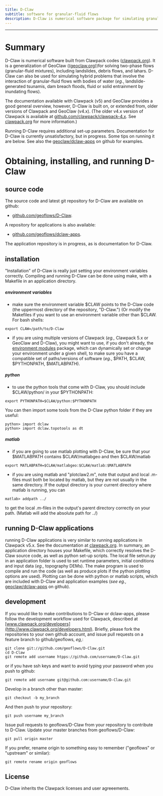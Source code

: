 ```yaml
---
title: D-Claw
subtitle: software for granular-fluid flows
description: D-Claw is numerical software package for simulating granular-fluid flows, such as landslides, debris flows, and lahars. D-Claw is an extension of the Clawpack codes (www.clawpack.org)
---
```


---

# Summary

D-Claw is numerical software built from Clawpack codes ([clawpack.org](http://www.clawpack.org)). It is a generalization of GeoClaw (([geoclaw.org](http://www.geoclaw.org)))for solving two-phase flows (granular-fluid mixtures), including landslides, debris flows, and lahars. D-Claw can also be used for simulating hybrid problems that involve the interaction of granular-fluid flows with bodies of water (*eg.*, landslide-generated tsunamis, dam breach floods, fluid or solid entrainment by inundating flows).

The documentation available with Clawpack (v5) and GeoClaw provides a good general overview, however, D-Claw is built on, or extended from, older versions of Clawpack and GeoClaw (v4.x). (The older v4.x version of Clawpack is available at [github.com/clawpack/clawpack-4.x](https://github.com/clawpack/clawpack4.x). See [clawpack.org](http://www.clawpack.org) for more information.) 

Running D-Claw requires additional set-up parameters. Documentation for D-Claw is currently unsatisfactory, but in progress. Some tips on running it are below. See also the [geoclaw/dclaw-apps](https://github.com/geoclaw/dclaw-apps) on github for examples.


# Obtaining, installing, and running D-Claw

## source code

The source code and latest git repository for D-Claw are available on github:

* [github.com/geoflows/D-Claw](https://github.com/geoflows/D-Claw).

A repository for applications is also available:

* [github.com/geoflows/dclaw-apps](https://github.com/geoflows/dclaw-apps).

The application repository is in progress, as is documentation for D-Claw. 

## installation

"Installation" of D-Claw is really just setting your environment variables correctly. Compiling and running D-Claw can be done using make, with a Makefile in an application directory.  

##### environment variables

* make sure the environment variable $CLAW points to the D-Claw code (the uppermost directory of the repository, "D-Claw.") (Or modify the Makefiles if you want to use an environment variable other than $CLAW. For bash shells:
```
export CLAW=/path/to/D-Claw
```

* if you are using multiple versions of Clawpack (*eg.,* Clawpack 5.x or GeoClaw and D-Claw), you might want to use, if you don't already, the [environment modules](http://modules.sourceforge.net/) package, which can dynamically set or change your environment under a given shell, to make sure you have a compatible set of paths/versions of software (*eg.*, $PATH, $CLAW, $PYTHONPATH, $MATLABPATH).

##### python
* to use the python tools that come with D-Claw, you should include $CLAW/python/ in your $PYTHONPATH:
```
export PYTHONPATH=$CLAW/python:$PYTHONPATH
```
You can then import some tools from the D-Claw python folder if they are useful:  
```
python> import dclaw
python> import dclaw.topotools as dt 
```  

##### matlab
* if you are going to use matlab plotting with D-Claw, be sure that your $MATLABPATH contains $CLAW/matlabgeo and then $CLAW/matlab
```
export MATLABPATH=$CLAW/matlabgeo:$CLAW/matlab:$MATLABPATH
```
* if you are using matlab and "plotclaw2.m", note that output and local .m-files must both be located by matlab, but they are not usually in the same directory. If the output directory is your current directory where matlab is running, you can
```
matlab> addpath ../
```
to get the local .m-files in the output's parent directory correctly on your path. (Matlab will add the absolute path for ../)

## running D-Claw applications

running D-Claw applications is very similar to running applications in Clawpack v5.x. See the documentation at [clawpack.org](http://www.clawpack.org). In summary, an application directory houses your Makefile, which correctly resolves the D-Claw source code, as well as python set-up scripts. The local file setrun.py in an application folder is used to set runtime parameters, initial conditions and input data (*eg.,* topography DEMs). The make program is used to compile and run the code (as well as produce plots if the python plotting options are used). Plotting can be done with python or matlab scripts, which are included with D-Claw and application examples (*see* *eg.,* [geoclaw/dclaw-apps](https://github.com/geoclaw/dclaw-apps) on github).


## development

If you would like to make contributions to D-Claw or dclaw-apps, please follow the development workflow used for Clawpack, described at [www.clawpack.org/developers](http://www.clawpack.org/developers.html). Briefly, please fork the repositories to your own github account, and issue pull requests on a feature branch to github/geoflows, *eg,*:

```
git clone git://github.com/geoflows/D-Claw.git
cd D-Claw
git remote add username htpps://github.com/username/D-Claw.git
```
or if you have ssh keys and want to avoid typing your password when you push to github:

```
git remote add username git@github.com:username/D-Claw.git
```
Develop in a branch other than master:
```
git checkout -b my_branch
```
And then push to your repository:
```
git push username my_branch
```
Issue pull requests to geoflows/D-Claw from your repository to contribute to D-Claw. Update your master branches from geoflows/D-Claw:
```
git pull origin master
```
If you prefer, rename origin to something easy to remember ("geoflows" or "upstream" or similar):
```
git remote rename origin geoflows
```

## License

D-Claw inherits the Clawpack licenses and user agreeements. 